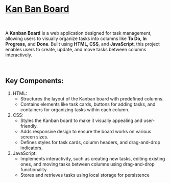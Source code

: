 <h1>
  <a href="https://akshat0502.github.io/KanBan-Board/">Kan Ban Board</a>
</h1>
<br>
<p>
  A <b>Kanban Board</b> is a web application designed for task management, allowing users to visually organize tasks into columns like <b>To Do, In Progress,</b> and <b>Done</b>. Built using <b>HTML, CSS</b>, and <b>JavaScript</b>, this project enables users to create, update, and move tasks between columns interactively.
</p>
<br>
<h2>Key Components:</h2>
<ol>
  <li>HTML:
    <ul>
      <li>Structures the layout of the Kanban board with predefined columns.</li>
      <li>Contains elements like task cards, buttons for adding tasks, and containers for organizing tasks within each column.</li>
    </ul>
  </li>
  <li>CSS:
    <ul>
      <li>Styles the Kanban board to make it visually appealing and user-friendly.</li>
    <li>Adds responsive design to ensure the board works on various screen sizes.</li>
    <li>Defines styles for task cards, column headers, and drag-and-drop indicators.</li>
    </ul>
  </li>
  <li>JavaScript:
    <ul>
      <li>Implements interactivity, such as creating new tasks, editing existing ones, and moving tasks between columns using drag-and-drop functionality.</li>
    <li>Stores and retrieves tasks using local storage for persistence </li>
    </ul>
  </li>
</ol>

